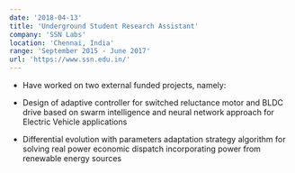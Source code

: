 ```yaml
---
date: '2018-04-13'
title: 'Underground Student Research Assistant'
company: 'SSN Labs'
location: 'Chennai, India'
range: 'September 2015 - June 2017'
url: 'https://www.ssn.edu.in/'
---
```


- Have worked on two external funded projects, namely:

- Design of adaptive controller for switched reluctance motor and BLDC drive based on swarm intelligence and neural network approach for Electric Vehicle applications

- Differential evolution with parameters adaptation strategy algorithm for solving real power economic dispatch incorporating power from renewable energy sources
